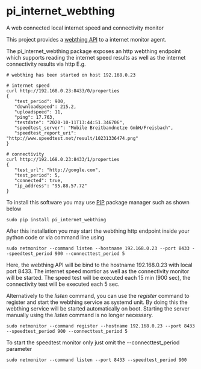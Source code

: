 # pi_internet_webthing
A web connected local internet speed and connectivity monitor 

This project provides a [webthing API](https://iot.mozilla.org/wot/) to a internet monitor agent.

The pi_internet_webthing package exposes an http webthing endpoint which supports reading the internet speed results 
as well as the internet connectivity results via http 
E.g. 
```
# webthing has been started on host 192.168.0.23

# internet speed
curl http://192.168.0.23:8433/0/properties
{
   "test_period": 900,
   "downloadspeed": 215.2,
   "uploadspeed": 11,
   "ping": 17.763,
   "testdate": "2020-10-11T13:44:51.346706",
   "speedtest_server": "Mobile Breitbandnetze GmbH/Freisbach",
   "speedtest_report_uri": "http://www.speedtest.net/result/10231336474.png"
}

# connectivity 
curl http://192.168.0.23:8433/1/properties
{
   "test_url": "http://google.com",
   "test_period": 5,
   "connected": true,
   "ip_address": "95.88.57.72"
}
```

To install this software you may use [PIP](https://realpython.com/what-is-pip/) package manager such as shown below
```
sudo pip install pi_internet_webthing
```

After this installation you may start the webthing http endpoint inside your python code or via command line using
```
sudo netmonitor --command listen --hostname 192.168.0.23 --port 8433 --speedtest_period 900 --connecttest_period 5 
```
Here, the webthing API will be bind to the hostname 192.168.0.23 with local port 8433. The internet speed montior as well as the connectivity monitor will be started.
The speed test will be executed each 15 min (900 sec), the connectivity test will be executed each 5 sec.  

Alternatively to the *listen* command, you can use the *register* command to register and start the webthing service as systemd unit. 
By doing this the webthing service will be started automatically on boot. Starting the server manually using the *listen* command is no longer necessary. 
```
sudo netmonitor --command register --hostname 192.168.0.23 --port 8433 --speedtest_period 900 --connecttest_period 5 
```  

To start the speedtest monitor only just omit the --connecttest_period parameter
```
sudo netmonitor --command listen --port 8433 --speedtest_period 900
```
